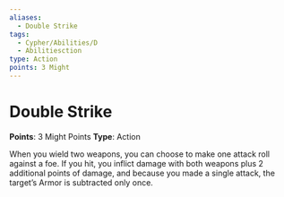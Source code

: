 ```yaml
---
aliases:
  - Double Strike
tags:
  - Cypher/Abilities/D
  - Abilitiesction
type: Action
points: 3 Might
---
```


# Double Strike

**Points**: 3 Might Points
**Type**: Action

When you wield two weapons, you can choose to make one attack roll against a foe. If you hit, you inflict damage with both weapons plus 2 additional points of damage, and because you made a single attack, the target’s Armor is subtracted only once.
